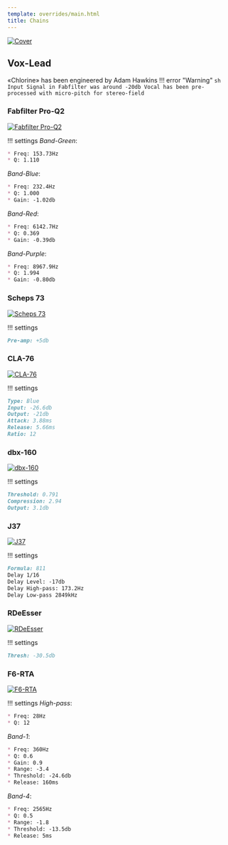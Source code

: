 ```yaml
---
template: overrides/main.html
title: Chains
---
```


[![Cover][8]][8]

  [8]: assets/images/chains/twenty-one-pilots-chlorine/cover.png

## Vox-Lead

«Chlorine» has been engineered by Adam Hawkins
!!! error "Warning"
    ``` sh
    Input Signal in Fabfilter was around -20db
    Vocal has been pre-processed with micro-pitch for stereo-field
    ```

### Fabfilter Pro-Q2

[![Fabfilter Pro-Q2][1]][1]

  [1]: assets/images/chains/twenty-one-pilots-chlorine/fabfilterproq2.png

!!! settings
_Band-Green_:
``` markdown
* Freq: 153.73Hz
* Q: 1.110
```
_Band-Blue_:
``` markdown
* Freq: 232.4Hz
* Q: 1.000
* Gain: -1.02db
```
_Band-Red_:
``` markdown
* Freq: 6142.7Hz
* Q: 0.369
* Gain: -0.39db
```
_Band-Purple_:
``` markdown
* Freq: 8967.9Hz
* Q: 1.994
* Gain: -0.80db
```

### Scheps 73

[![Scheps 73][2]][2]

  [2]: assets/images/chains/twenty-one-pilots-chlorine/scheps73.png

!!! settings
``` markdown
Pre-amp: +5db
```

### CLA-76

[![CLA-76][3]][3]

  [3]: assets/images/chains/twenty-one-pilots-chlorine/cla76.png

!!! settings
``` markdown
Type: Blue 
Input: -26.6db
Output: -21db
Attack: 3.88ms
Release: 5.66ms
Ratio: 12
```

### dbx-160

[![dbx-160][4]][4]

  [4]: assets/images/chains/twenty-one-pilots-chlorine/dbx-160.png

!!! settings
``` markdown
Threshold: 0.791
Compression: 2.94
Output: 3.1db
```

### J37

[![J37][5]][5]

  [5]: assets/images/chains/twenty-one-pilots-chlorine/j37.png

!!! settings
``` markdown
Formula: 811
Delay 1/16 
Delay Level: -17db
Delay High-pass: 173.2Hz
Delay Low-pass 2849kHz
```

### RDeEsser

[![RDeEsser][6]][6]

  [6]: assets/images/chains/twenty-one-pilots-chlorine/rdeesser.png

!!! settings
``` markdown
Thresh: -30.5db
```

### F6-RTA

[![F6-RTA][7]][7]

  [7]: assets/images/chains/twenty-one-pilots-chlorine/F6-RTA.png

!!! settings
_High-pass_:
``` markdown
* Freq: 28Hz
* Q: 12
```
_Band-1_:
``` markdown
* Freq: 360Hz
* Q: 0.6
* Gain: 0.9 
* Range: -3.4
* Threshold: -24.6db
* Release: 160ms
```
_Band-4_:
``` markdown
* Freq: 2565Hz
* Q: 0.5
* Range: -1.8
* Threshold: -13.5db
* Release: 5ms
```
[^1]:
    Always remember that these presets are not 100% suitable for your vocal abilities.
[^2]:
    This material has been published for informational purposes only.